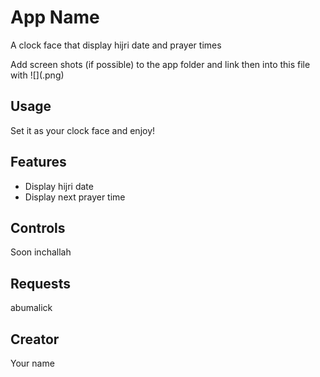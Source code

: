 # App Name

A clock face that display hijri date and prayer times

Add screen shots (if possible) to the app folder and link then into this file with ![](<name>.png)

## Usage

Set it as your clock face and enjoy!

## Features

- Display hijri date
- Display next prayer time

## Controls

Soon inchallah

## Requests

abumalick

## Creator

Your name
